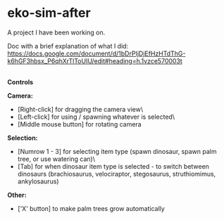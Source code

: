 # eko-sim-after

A project I have been working on.

Doc with a brief explanation of what I did:\
https://docs.google.com/document/d/1bDrPIjDjEfHzHTdThG-k6hGF3hbsx_P6qhXrTlToUIU/edit#heading=h.1vzce570003t

\
**Controls**

**Camera:**
- [Right-click] for dragging the camera view\
- [Left-click] for using / spawning whatever is selected\
- [Middle mouse button] for rotating camera

**Selection:**
- [Numrow 1 - 3] for selecting item type (spawn dinosaur, spawn palm tree, or use watering can)\
- [Tab] for when dinosaur item type is selected - to switch between dinosaurs (brachiosaurus, velociraptor, stegosaurus, struthiomimus, ankylosaurus)

**Other:**
- ['X' button] to make palm trees grow automatically
